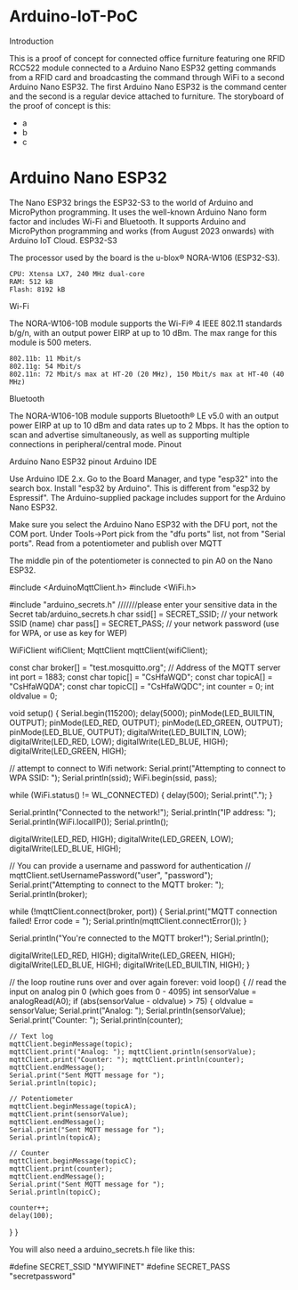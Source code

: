 # Arduino-IoT-PoC
Introduction

This is a proof of concept for connected office furniture featuring one RFID RCC522 module connected to a Arduino Nano ESP32 getting commands from a RFID card and broadcasting the command through WiFi to a second Arduino Nano ESP32. The first Arduino Nano ESP32 is the command center and the second is a regular device attached to furniture. The storyboard of the proof of concept is this:
- a
- b
- c

# Arduino Nano ESP32

The Nano ESP32 brings the ESP32-S3 to the world of Arduino and MicroPython programming. It uses the well-known Arduino Nano form factor and includes Wi-Fi and Bluetooth. It supports Arduino and MicroPython programming and works (from August 2023 onwards) with Arduino IoT Cloud.
ESP32-S3

The processor used by the board is the u-blox® NORA-W106 (ESP32-S3).

    CPU: Xtensa LX7, 240 MHz dual-core
    RAM: 512 kB
    Flash: 8192 kB

Wi-Fi

The NORA-W106-10B module supports the Wi-Fi® 4 IEEE 802.11 standards b/g/n, with an output power EIRP at up to 10 dBm. The max range for this module is 500 meters.

    802.11b: 11 Mbit/s
    802.11g: 54 Mbit/s
    802.11n: 72 Mbit/s max at HT-20 (20 MHz), 150 Mbit/s max at HT-40 (40 MHz)

Bluetooth

The NORA-W106-10B module supports Bluetooth® LE v5.0 with an output power EIRP at up to 10 dBm and data rates up to 2 Mbps. It has the option to scan and advertise simultaneously, as well as supporting multiple connections in peripheral/central mode.
Pinout

Arduino Nano ESP32 pinout
Arduino IDE

Use Arduino IDE 2.x. Go to the Board Manager, and type "esp32" into the search box. Install "esp32 by Arduino". This is different from "esp32 by Espressif". The Arduino-supplied package includes support for the Arduino Nano ESP32.

Make sure you select the Arduino Nano ESP32 with the DFU port, not the COM port. Under Tools->Port pick from the "dfu ports" list, not from "Serial ports".
Read from a potentiometer and publish over MQTT

The middle pin of the potentiometer is connected to pin A0 on the Nano ESP32.

#include <ArduinoMqttClient.h>
#include <WiFi.h>

#include "arduino_secrets.h"
///////please enter your sensitive data in the Secret tab/arduino_secrets.h
char ssid[] = SECRET_SSID;        // your network SSID (name)
char pass[] = SECRET_PASS;    // your network password (use for WPA, or use as key for WEP)

WiFiClient wifiClient;
MqttClient mqttClient(wifiClient);

const char broker[] = "test.mosquitto.org"; // Address of the MQTT server
int        port     = 1883;
const char topic[]  = "CsHfaWQD";
const char topicA[]  = "CsHfaWQDA";
const char topicC[]  = "CsHfaWQDC";
int counter = 0;
int oldvalue = 0;

void setup() {
  Serial.begin(115200);
  delay(5000);
  pinMode(LED_BUILTIN, OUTPUT);
  pinMode(LED_RED, OUTPUT);
  pinMode(LED_GREEN, OUTPUT);
  pinMode(LED_BLUE, OUTPUT);
  digitalWrite(LED_BUILTIN, LOW);
  digitalWrite(LED_RED, LOW);
  digitalWrite(LED_BLUE, HIGH);
  digitalWrite(LED_GREEN, HIGH);

  // attempt to connect to Wifi network:
  Serial.print("Attempting to connect to WPA SSID: ");
  Serial.println(ssid);
  WiFi.begin(ssid, pass);

  while (WiFi.status() != WL_CONNECTED) {
    delay(500);
    Serial.print(".");
  }

  Serial.println("Connected to the network!");
  Serial.println("IP address: ");
  Serial.println(WiFi.localIP());
  Serial.println();

  digitalWrite(LED_RED, HIGH);
  digitalWrite(LED_GREEN, LOW);
  digitalWrite(LED_BLUE, HIGH);

  // You can provide a username and password for authentication
  // mqttClient.setUsernamePassword("user", "password");
  Serial.print("Attempting to connect to the MQTT broker: ");
  Serial.println(broker);

  while (!mqttClient.connect(broker, port)) {
    Serial.print("MQTT connection failed! Error code = ");
    Serial.println(mqttClient.connectError());
  }

  Serial.println("You're connected to the MQTT broker!");
  Serial.println();

  digitalWrite(LED_RED, HIGH);
  digitalWrite(LED_GREEN, HIGH);
  digitalWrite(LED_BLUE, HIGH);
  digitalWrite(LED_BUILTIN, HIGH);
}


// the loop routine runs over and over again forever:
void loop() {
  // read the input on analog pin 0 (which goes from 0 - 4095)
  int sensorValue = analogRead(A0);
  if (abs(sensorValue - oldvalue) > 75) {
    oldvalue = sensorValue;
    Serial.print("Analog: "); Serial.println(sensorValue);
    Serial.print("Counter: "); Serial.println(counter);

    // Text log
    mqttClient.beginMessage(topic);
    mqttClient.print("Analog: "); mqttClient.println(sensorValue);
    mqttClient.print("Counter: "); mqttClient.println(counter);
    mqttClient.endMessage();
    Serial.print("Sent MQTT message for ");
    Serial.println(topic);

    // Potentiometer
    mqttClient.beginMessage(topicA);
    mqttClient.print(sensorValue);
    mqttClient.endMessage();
    Serial.print("Sent MQTT message for ");
    Serial.println(topicA);

    // Counter
    mqttClient.beginMessage(topicC);
    mqttClient.print(counter);
    mqttClient.endMessage();
    Serial.print("Sent MQTT message for ");
    Serial.println(topicC);

    counter++;
    delay(100);
  }
}

You will also need a arduino_secrets.h file like this:

#define SECRET_SSID "MYWIFINET"
#define SECRET_PASS "secretpassword"

